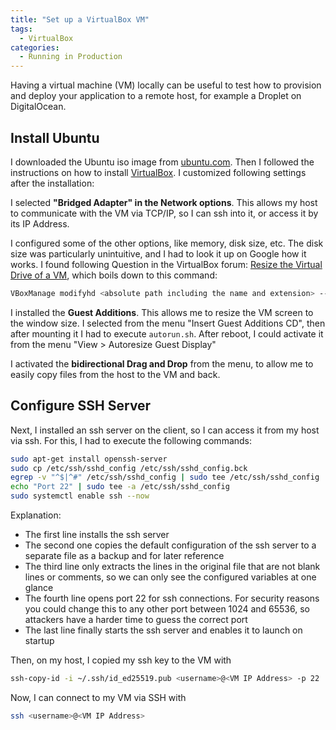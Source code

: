 ```yaml
---
title: "Set up a VirtualBox VM"
tags:
  - VirtualBox
categories:
  - Running in Production
---
```


Having a virtual machine (VM) locally can be useful to test how to provision and deploy your application to a remote host,
for example a Droplet on DigitalOcean.

## Install Ubuntu

I downloaded the Ubuntu iso image from [ubuntu.com](https://ubuntu.com/download).
Then I followed the instructions on how to install [VirtualBox](https://www.virtualbox.org/).
I customized following settings after the installation:

I selected **"Bridged Adapter" in the Network options**. This allows my host to communicate with the VM via TCP/IP, so I can ssh into it, or access it by its IP Address.

I configured some of the other options, like memory, disk size, etc. The disk size was particularly unintuitive, and I had to look it up on Google how it works.
  I found following Question in the VirtualBox forum: [Resize the Virtual Drive of a VM](https://forums.virtualbox.org/viewtopic.php?f=35&t=50661), which boils down to this command:

```bash
VBoxManage modifyhd <absolute path including the name and extension> --resize 20480
```

I installed the **Guest Additions**. This allows me to resize the VM screen to the window size. I selected from the menu "Insert Guest Additions CD", then after mounting it I had to execute `autorun.sh`. After reboot, I could activate it from the menu "View > Autoresize Guest Display"

I activated the **bidirectional Drag and Drop** from the menu, to allow me to easily copy files from the host to the VM and back.

## Configure SSH Server

Next, I installed an ssh server on the client, so I can access it from my host via ssh.
For this, I had to execute the following commands:

```bash
sudo apt-get install openssh-server
sudo cp /etc/ssh/sshd_config /etc/ssh/sshd_config.bck
egrep -v "^$|^#" /etc/ssh/sshd_config | sudo tee /etc/ssh/sshd_config
echo "Port 22" | sudo tee -a /etc/ssh/sshd_config
sudo systemctl enable ssh --now
```

Explanation:

* The first line installs the ssh server
* The second one copies the default configuration of the ssh server to a separate file as a backup and for later reference
* The third line only extracts the lines in the original file that are not blank lines or comments, so we can only see the configured variables at one glance
* The fourth line opens port 22 for ssh connections. For security reasons you could change this to any other port between 1024 and 65536, so attackers have a harder time to guess the correct port
* The last line finally starts the ssh server and enables it to launch on startup

Then, on my host, I copied my ssh key to the VM with

```bash
ssh-copy-id -i ~/.ssh/id_ed25519.pub <username>@<VM IP Address> -p 22
```

Now, I can connect to my VM via SSH with

```bash
ssh <username>@<VM IP Address>
```
